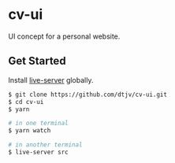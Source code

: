 # cv-ui

UI concept for a personal website.

## Get Started

Install [live-server](https://github.com/tapio/live-server) globally.

```sh
$ git clone https://github.com/dtjv/cv-ui.git
$ cd cv-ui
$ yarn

# in one terminal
$ yarn watch

# in another terminal
$ live-server src
```
